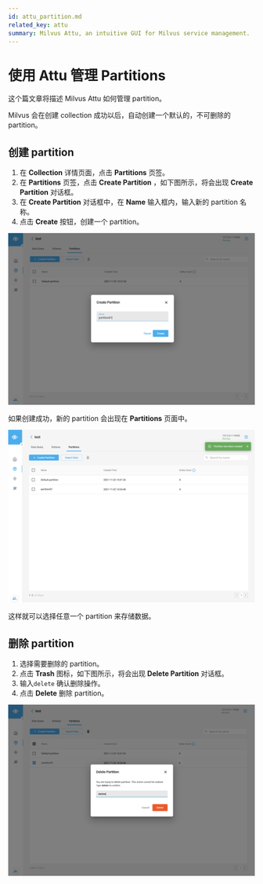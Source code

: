 ```yaml
---
id: attu_partition.md
related_key: attu
summary: Milvus Attu, an intuitive GUI for Milvus service management.
---
```


# 使用 Attu 管理 Partitions

这个篇文章将描述 Milvus Attu 如何管理 partition。

Milvus 会在创建 collection 成功以后，自动创建一个默认的，不可删除的 partition。

## 创建 partition

1. 在 **Collection** 详情页面，点击 **Partitions** 页签。
2. 在 **Partitions** 页签，点击 **Create Partition** ，如下图所示，将会出现 **Create Partition** 对话框。
3. 在 **Create Partition** 对话框中，在 **Name** 输入框内，输入新的 partition 名称。
4. 点击 **Create** 按钮，创建一个 partition。

![Create Partition](../../../../assets/insight_partition1.png)

如果创建成功，新的 partition 会出现在 **Partitions** 页面中。

![Create Partition](../../../../assets/insight_partition2.png)

这样就可以选择任意一个 partition 来存储数据。

## 删除 partition

1. 选择需要删除的 partition。
2. 点击 **Trash** 图标，如下图所示，将会出现 **Delete Partition** 对话框。
3. 输入`delete` 确认删除操作。
4. 点击 **Delete** 删除 partition。

![Delete Partition](../../../../assets/insight_partition3.png)
